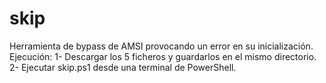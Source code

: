 # skip
Herramienta de bypass de AMSI provocando un error en su inicialización.
Ejecución:
1- Descargar los 5 ficheros y guardarlos en el mismo directorio.
2- Ejecutar skip.ps1 desde una terminal de PowerShell.

